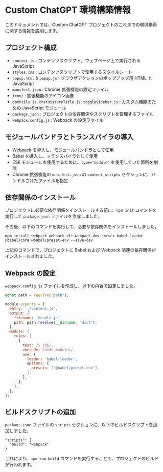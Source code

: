 # Custom ChatGPT 環境構築情報

このドキュメントでは、Custom ChatGPT プロジェクトのこれまでの環境構築に関する情報を説明します。

## プロジェクト構成

- `content.js` : コンテンツスクリプト。ウェブページ上で実行される JavaScript
- `styles.css` : コンテンツスクリプトで使用するスタイルシート
- `popup.html` & `popup.js` : ブラウザアクションのポップアップ用 HTML と JavaScript
- `manifest.json` : Chrome 拡張機能の設定ファイル
- `icon/` : 拡張機能のアイコン画像
- `domUtils.js`, `chatHistoryTitle.js`, `toggleSidebar.js` : カスタム機能のための JavaScript モジュール
- `package.json` : プロジェクトの依存関係やスクリプトを管理するファイル
- `webpack.config.js` : Webpack の設定ファイル

## モジュールバンドラとトランスパイラの導入

- Webpack を導入し、モジュールバンドラとして使用
- Babel を導入し、トランスパイラとして使用
- ES6 モジュールを使用するために、`type="module"` を使用していた箇所を削除
- Chrome 拡張機能の `manifest.json` の `content_scripts` セクションに、バンドルされたファイルを指定

## 依存関係のインストール

プロジェクトに必要な依存関係をインストールする前に、`npm init` コマンドを実行して `package.json` ファイルを作成しました。

その後、以下のコマンドを実行して、必要な依存関係をインストールしました。

```
npm install webpack webpack-cli webpack-dev-server babel-loader @babel/core @babel/preset-env --save-dev
```

上記のコマンドで、プロジェクトに Babel および Webpack 関連の依存関係がインストールされました。

## Webpack の設定

`webpack.config.js` ファイルを作成し、以下の内容で設定しました。

```javascript
const path = require('path');

module.exports = {
  entry: './content.js',
  output: {
    filename: 'bundle.js',
    path: path.resolve(__dirname, 'dist'),
  },
  module: {
    rules: [
      {
        test: /\.js$/,
        exclude: /node_modules/,
        use: {
          loader: 'babel-loader',
          options: {
            presets: ['@babel/preset-env'],
          },
        },
      },
    ],
  },
};
```

## ビルドスクリプトの追加

`package.json` ファイルの `scripts` セクションに、以下のビルドスクリプトを追加しました。

```
"scripts": {
  "build": "webpack"
}
```

これにより、`npm run build` コマンドを実行することで、プロジェクトのビルドが行われます。
